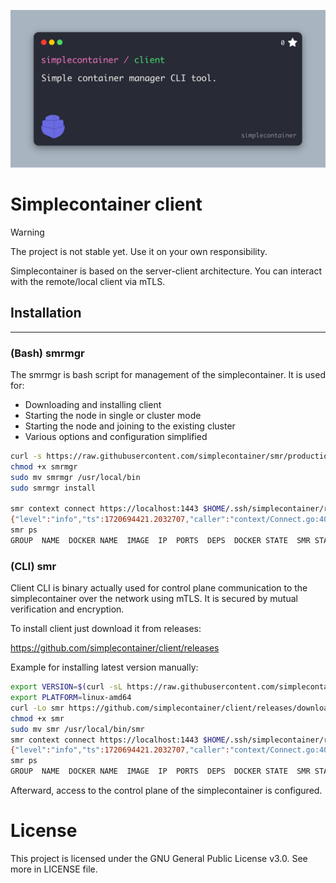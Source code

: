 ![simplecontainer manager](.github/resources/repository.jpg)

# Simplecontainer client
> [!WARNING]
> The project is not stable yet. Use it on your own responsibility.

Simplecontainer is based on the server-client architecture. You can interact with the remote/local client via mTLS.

## Installation
--------------------------
### (Bash) smrmgr
The smrmgr is bash script for management of the simplecontainer. It is used for:
- Downloading and installing client
- Starting the node in single or cluster mode
- Starting the node and joining to the existing cluster
- Various options and configuration simplified

```bash
curl -s https://raw.githubusercontent.com/simplecontainer/smr/production/smrmgr.sh -o smrmgr
chmod +x smrmgr
sudo mv smrmgr /usr/local/bin
sudo smrmgr install

smr context connect https://localhost:1443 $HOME/.ssh/simplecontainer/root.pem --context localhost
{"level":"info","ts":1720694421.2032707,"caller":"context/Connect.go:40","msg":"authenticated against the smr-agent"}
smr ps
GROUP  NAME  DOCKER NAME  IMAGE  IP  PORTS  DEPS  DOCKER STATE  SMR STATE
```
### (CLI) smr
Client CLI is binary actually used for control plane communication  to the simplecontainer over the network using mTLS.
It is secured by mutual verification and encryption.

To install client just download it from releases:

https://github.com/simplecontainer/client/releases

Example for installing latest version manually:

```bash
export VERSION=$(curl -sL https://raw.githubusercontent.com/simplecontainer/client/main/version)
export PLATFORM=linux-amd64
curl -Lo smr https://github.com/simplecontainer/client/releases/download/$VERSION/client-$PLATFORM
chmod +x smr
sudo mv smr /usr/local/bin/smr
smr context connect https://localhost:1443 $HOME/.ssh/simplecontainer/root.pem --context localhost
{"level":"info","ts":1720694421.2032707,"caller":"context/Connect.go:40","msg":"authenticated against the smr-agent"}
smr ps
GROUP  NAME  DOCKER NAME  IMAGE  IP  PORTS  DEPS  DOCKER STATE  SMR STATE
```
Afterward, access to the control plane of the simplecontainer is configured.
# License
This project is licensed under the GNU General Public License v3.0. See more in LICENSE file.